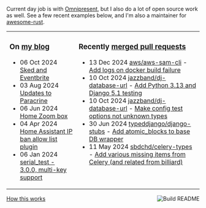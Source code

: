Current day job is with [Omnipresent](https://www.omnipresent.com/), but I also do a lot of open source work as well. See a few recent examples below, and I'm also a maintainer for [awesome-rust](https://github.com/rust-unofficial/awesome-rust).

<table><tr><td valign="top">

### On [my blog](https://tevps.net/blog)
<!-- blog starts -->
* 06 Oct 2024 [Sked and Eventbrite](https://tevps.net/blog/2024/10/06/sked-and-eventbrite)
* 03 Aug 2024 [Updates to Paracrine](https://tevps.net/blog/2024/08/03/updates-to-paracrine)
* 06 Jun 2024 [Home Zoom box](https://tevps.net/blog/2024/06/06/home-zoom-box)
* 04 Apr 2024 [Home Assistant IP ban allow list plugin](https://tevps.net/blog/2024/04/04/home-assistant-ip-ban-allow-list-plugin)
* 06 Jan 2024 [serial_test - 3.0.0, multi-key support](https://tevps.net/blog/2024/01/06/serial_test-300-multi-key-support)
<!-- blog ends -->

</td><td valign="top">

### Recently [merged pull requests](https://github.com/search?o=desc&q=is%3Apr+author%3Apalfrey+-user%3Apalfrey+is%3Amerged+is%3Apublic&s=created&type=Issues)

<!-- prs starts -->
* 13 Dec 2024 [aws/aws-sam-cli](https://github.com/aws/aws-sam-cli) - [Add logs on docker build failure](https://github.com/aws/aws-sam-cli/pull/7675)
* 10 Oct 2024 [jazzband/dj-database-url](https://github.com/jazzband/dj-database-url) - [Add Python 3.13 and Django 5.1 testing](https://github.com/jazzband/dj-database-url/pull/255)
* 10 Oct 2024 [jazzband/dj-database-url](https://github.com/jazzband/dj-database-url) - [Make config test options not unknown types](https://github.com/jazzband/dj-database-url/pull/252)
* 30 Jun 2024 [typeddjango/django-stubs](https://github.com/typeddjango/django-stubs) - [Add atomic_blocks to base DB wrapper](https://github.com/typeddjango/django-stubs/pull/2242)
* 11 May 2024 [sbdchd/celery-types](https://github.com/sbdchd/celery-types) - [Add various missing items from Celery (and related from billiard)](https://github.com/sbdchd/celery-types/pull/161)
<!-- prs ends -->

</td></tr></table>

<a href="https://github.com/palfrey/palfrey/actions"><img src="https://github.com/palfrey/palfrey/workflows/Build%20README/badge.svg?branch=main" align="right" alt="Build README"></a> <a href="https://tevps.net/blog/2020/7/11/customising-github-profile-pages/">How this works</a>
